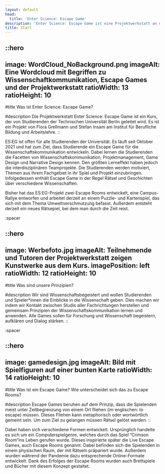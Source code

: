 ```yaml
---
layout: default
head:
  title: 'Enter Science: Escape Game'
description: 'Enter Science: Escape Game ist eine Projektwerkstatt an der Technischen Universität Berlin'
title: Start
---
```


::hero
---
image: WordCloud_NoBackground.png
imageAlt: Eine Wordcloud mit Begriffen zu Wissenschaftkommunikation, Escape Games und der Projektwerkstatt
ratioWidth: 13
ratioHeight: 10
---
#title
Was ist Enter Science: Escape Game?

#description
Die Projektwerkstatt Enter Science: Escape Game ist ein Kurs, der von Studierenden der Technischen Universität Berlin geleitet wird. Es ist ein Projekt von Flora Grellmann und Stefan Insam am Institut für Berufliche Bildung und Arbeitslehre.
::

ES\:EG ist offen für alle Studierenden der Universität. Es läuft seit Oktober 2021 und hat zum Ziel, dass Studierende ein Escape Game für die Wissenschaftskommunikation entwickeln. Dabei lernen die Studierenden die Facetten von Wissenschaftskommunikation, Projektmanagement, Game Design und Narrative Design kennen. Den größten Lerneffekt haben jedoch die interdisziplinären Teamprojekte. Die Studierenden werden motiviert, Themen aus ihrem Fachgebiet in ihr Spiel und Projekt einzubringen. Infolgedessen enthält Escape Game in der Regel Rätsel und Geschichten über verschiedene Wissenschaften.

Bisher hat das ES\:EG-Projekt zwei Escape Rooms entwickelt, eine Campus-Rallye entworfen und arbeitet derzeit an einem Puzzle- und Kartenspiel, das sich mit dem Thema Umweltverschmutzung befasst. Außerdem entsteht derzeit ein neues Rätsepiel, bei dem man durch die Zeit reist.

:spacer

::hero
---
image: Werbefoto.jpg
imageAlt: Teilnehmende und Tutoren der Projektwerkstatt zeigen Kunstwerke aus dem Kurs.
imagePosition: left
ratioWidth: 12
ratioHeight: 10
---
#title
Was sind unsere Prinzipien?

#description
Wir sind Wissenschaftsbegeistert und wollen Studierenden und Spieler\*innen die Einblicke in die Wissenschaft geben. Dies machen wir indem wir Kontakt zwischen Studis aller Fachrichtungen herstellen und gemeinsam Prinzipien der Wissenschaftskommunikation lernen und anwenden. Alle Games sollen für Forschung und Wissenschaft begeistern, aufklären und Dialog stärken.
::

:spacer

::hero
---
image: gamedesign.jpg
imageAlt: Bild mit Spielfiguren auf einer bunten Karte
ratioWidth: 14
ratioHeight: 10
---
#title
Was ist ein Escape Game? Wie unterscheidet sich das zu Escape Rooms?

#description
Escape Games beruhen auf dem Prinzip, dass die Spielenden meist unter Zeitbegrenzung von einem Ort fliehen (im englischen: to escape) müssen. Dieses Fliehen kann metaphorisch oder wortwörtlich gemeint sein. Um zum Ziel zu gelangen müssen Rätsel gelöst werden.
::


Dabei haben sich verschiedene Formen entwickelt. Ursprünglich handelte es sich um ein Computerspielgenre, welches durch das Spiel ”Crimson Room“ins Leben gerufen wurde. Dieses inspirierte später die Live Escape Games, auch Escape Rooms genannt. Dabei befinden sich die Spielenden in einem physischen Raum, der mit Rätseln präpariert wurde. Außerdem wurden während der Pandemie dazu entsprechende Online-Formate entwickelt. Dank des Erfolges der Escape Rooms wurden auch Brettspiele und Bücher mit diesem Konzept gestaltet.